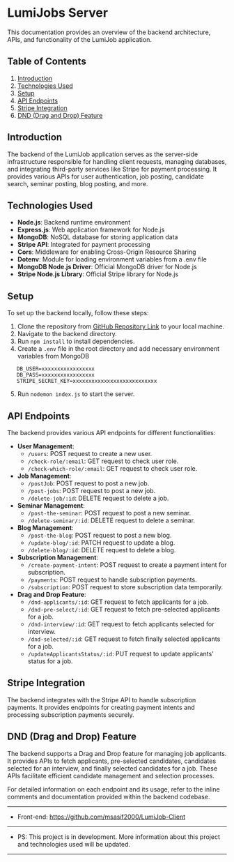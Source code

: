 # LumiJobs Server

This documentation provides an overview of the backend architecture, APIs, and functionality of the LumiJob application.

## Table of Contents
1. [Introduction](#introduction)
2. [Technologies Used](#technologies-used)
3. [Setup](#setup)
4. [API Endpoints](#api-endpoints)
5. [Stripe Integration](#stripe-integration)
6. [DND (Drag and Drop) Feature](#dnd-feature)

## Introduction
The backend of the LumiJob application serves as the server-side infrastructure responsible for handling client requests, managing databases, and integrating third-party services like Stripe for payment processing. It provides various APIs for user authentication, job posting, candidate search, seminar posting, blog posting, and more.

## Technologies Used
- **Node.js**: Backend runtime environment
- **Express.js**: Web application framework for Node.js
- **MongoDB**: NoSQL database for storing application data
- **Stripe API**: Integrated for payment processing
- **Cors**: Middleware for enabling Cross-Origin Resource Sharing
- **Dotenv**: Module for loading environment variables from a .env file
- **MongoDB Node.js Driver**: Official MongoDB driver for Node.js
- **Stripe Node.js Library**: Official Stripe library for Node.js

## Setup
To set up the backend locally, follow these steps:
1. Clone the repository from [GitHub Repository Link](#) to your local machine.
2. Navigate to the backend directory.
3. Run `npm install` to install dependencies.
4. Create a `.env` file in the root directory and add necessary environment variables from MongoDB
  ```env
     DB_USER=xxxxxxxxxxxxxxxxx
     DB_PASS=xxxxxxxxxxxxxxxxx
     STRIPE_SECRET_KEY=xxxxxxxxxxxxxxxxxxxxxxxxxxx
```
     
5. Run `nodemon index.js` to start the server.

## API Endpoints
The backend provides various API endpoints for different functionalities:
- **User Management**:
  - `/users`: POST request to create a new user.
  - `/check-role/:email`: GET request to check user role.
  - `/check-which-role/:email`: GET request to check user role.
- **Job Management**:
  - `/postJob`: POST request to post a new job.
  - `/post-jobs`: POST request to post a new job.
  - `/delete-job/:id`: DELETE request to delete a job.
- **Seminar Management**:
  - `/post-the-seminar`: POST request to post a new seminar.
  - `/delete-seminar/:id`: DELETE request to delete a seminar.
- **Blog Management**:
  - `/post-the-blog`: POST request to post a new blog.
  - `/update-blog/:id`: PATCH request to update a blog.
  - `/delete-blog/:id`: DELETE request to delete a blog.
- **Subscription Management**:
  - `/create-payment-intent`: POST request to create a payment intent for subscription.
  - `/payments`: POST request to handle subscription payments.
  - `/subscription`: POST request to store subscription data temporarily.
- **Drag and Drop Feature**:
  - `/dnd-applicants/:id`: GET request to fetch applicants for a job.
  - `/dnd-pre-select/:id`: GET request to fetch pre-selected applicants for a job.
  - `/dnd-interview/:id`: GET request to fetch applicants selected for interview.
  - `/dnd-selected/:id`: GET request to fetch finally selected applicants for a job.
  - `/updateApplicantsStatus/:id`: PUT request to update applicants' status for a job.

## Stripe Integration
The backend integrates with the Stripe API to handle subscription payments. It provides endpoints for creating payment intents and processing subscription payments securely.

## DND (Drag and Drop) Feature
The backend supports a Drag and Drop feature for managing job applicants. It provides APIs to fetch applicants, pre-selected candidates, candidates selected for an interview, and finally selected candidates for a job. These APIs facilitate efficient candidate management and selection processes.

For detailed information on each endpoint and its usage, refer to the inline comments and documentation provided within the backend codebase.

---
- Front-end: https://github.com/msasif2000/LumiJob-Client
---
- PS: This project is in development. More information about this project and technologies used will be updated.
---